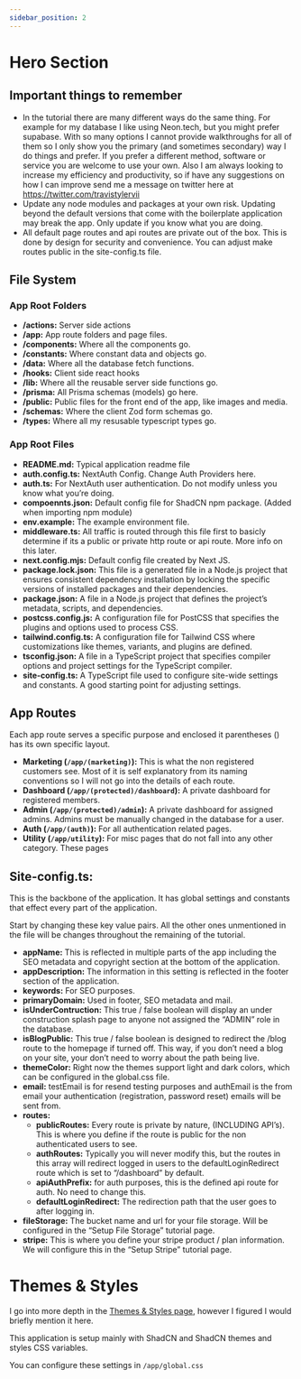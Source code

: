 ```yaml
---
sidebar_position: 2
---
```

# Hero Section

## Important things to remember

- In the tutorial there are many different ways do the same thing. For example for my database I like using Neon.tech, but you might prefer supabase.  With so many options I cannot provide walkthroughs for all of them so I only show you the primary (and sometimes secondary) way I do things and prefer. If you prefer a different method, software or service you are welcome to use your own.
Also I am always looking to increase my efficiency and productivity, so if have any suggestions on how I can improve send me a message on twitter here at https://twitter.com/travistylervii
- Update any node modules and packages at your own risk. Updating beyond the default versions that come with the boilerplate application may break the app. Only update if you know what you are doing.
- All default page routes and api routes are private out of the box. This is done by design for security and convenience. You can adjust make routes public in the site-config.ts file.

## File System

### App Root Folders
- **/actions:** Server side actions
- **/app:** App route folders and page files.
- **/components:** Where all the components go.
- **/constants:** Where constant data and objects go.
- **/data:** Where all the database fetch functions.
- **/hooks:** Client side react hooks
- **/lib:** Where all the reusable server side functions go.
- **/prisma:** All Prisma schemas (models) go here.
- **/public:** Public files for the front end of the app, like images and media.
- **/schemas:** Where the client Zod form schemas go.
- **/types:** Where all my resusable typescript types go.

### App Root Files
- **README.md:** Typical application readme file
- **auth.config.ts:** NextAuth Config. Change Auth Providers here.
- **auth.ts:** For NextAuth user authentication. Do not modify unless you know what you’re doing.
- **compoennts.json:** Default config file for ShadCN npm package. (Added when importing npm module)
- **env.example:** The example environment file.
- **middleware.ts:** All traffic is routed through this file first to basicly determine if its a public or private http route or api route. More info on this later.
- **next.config.mjs:** Default config file created by Next JS.
- **package.lock.json:** This file is a generated file in a Node.js project that ensures consistent dependency installation by locking the specific versions of installed packages and their dependencies.
- **package.json:** A file in a Node.js project that defines the project’s metadata, scripts, and dependencies.
- **postcss.config.js:** A configuration file for PostCSS that specifies the plugins and options used to process CSS.
- **tailwind.config.ts:** A configuration file for Tailwind CSS where customizations like themes, variants, and plugins are defined.
- **tsconfig.json:** A file in a TypeScript project that specifies compiler options and project settings for the TypeScript compiler.
- **site-config.ts:** A TypeScript file used to configure site-wide settings and constants. A good starting point for adjusting settings.
    
## App Routes

  Each app route serves a specific purpose and enclosed it parentheses () has its own specific layout. 

- **Marketing (`/app/(marketing)`):** This is what the non registered customers see. Most of it is self explanatory from its naming  conventions so I will not go into the details of each route.
- **Dashboard (`/app/(protected)/dashboard`):** A private dashboard for registered members.
- **Admin (`/app/(protected)/admin`):** A private dashboard for assigned admins. Admins must be manually changed in the database for a user.
- **Auth (`/app/(auth)`):** For all authentication related pages.
- **Utility (`/app/utility`):** For misc pages that do not fall into any other category. These pages

## Site-config.ts:

This is the backbone of the application. It has global settings and constants that effect every part of the application. 

Start by changing these key value pairs. All the other ones unmentioned in the file will be changes throughout the remaining of the tutorial. 

- **appName:** This is reflected in multiple parts of the app including the SEO metadata and copyright section at the bottom of the application.
- **appDescription:** The information in this setting is reflected in the footer section of the application.
- **keywords:** For SEO purposes.
- **primaryDomain:** Used in footer, SEO metadata and mail.
- **isUnderContruction:** This true / false boolean will display an under construction splash page to anyone not assigned the “ADMIN” role in the database.
- **isBlogPublic:** This true / false boolean is designed to redirect the /blog route to the homepage if turned off. This way, if you don’t need a blog on your site, your don’t need to worry about the path being live.
- **themeColor:** Right now the themes support light and dark colors, which can be configured in the global.css file.
- **email:** testEmail is for resend testing purposes and authEmail is the from email your authentication (registration, password reset) emails will be sent from.
- **routes:**
    - **publicRoutes:** Every route is private by nature, (INCLUDING API’s). This is where you define if the route is public for the non authenticated users to see.
    - **authRoutes:** Typically you will never modify this, but the routes in this array will redirect logged in users to the defaultLoginRedirect route which is set to “/dashboard” by default.
    - **apiAuthPrefix:** for auth purposes, this is the defined api route for auth. No need to change this.
    - **defaultLoginRedirect:** The redirection path that the user goes to after logging in.
- **fileStorage:** The bucket name and url for your file storage. Will be configured in the “Setup File Storage” tutorial page.
- **stripe:** This is where you define your stripe product / plan information. We will configure this in the “Setup Stripe” tutorial page.

# Themes & Styles

I go into more depth in the [Themes & Styles page](/features/themes), however I figured I would briefly mention it here. 

This application is setup mainly with ShadCN and ShadCN themes and styles CSS variables. 

You can configure these settings in `/app/global.css`
